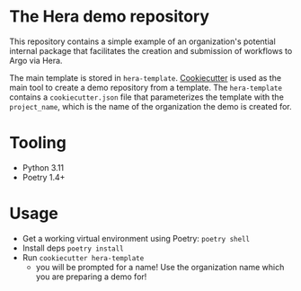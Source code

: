 # The Hera demo repository

This repository contains a simple example of an organization's potential internal package that facilitates the 
creation and submission of workflows to Argo via Hera.

The main template is stored in `hera-template`. [Cookiecutter](https://cookiecutter.readthedocs.io/en/stable/) is used
as the main tool to create a demo repository from a template. The `hera-template` contains a `cookiecutter.json` file
that parameterizes the template with the `project_name`, which is the name of the organization the demo is created for.

# Tooling

- Python 3.11
- Poetry 1.4+

# Usage

- Get a working virtual environment using Poetry: `poetry shell`
- Install deps `poetry install`
- Run `cookiecutter hera-template`
    - you will be prompted for a name! Use the organization name which you are preparing a demo for!
